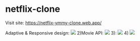 # netflix-clone
Visit site:
https://netflix-ymmy-clone.web.app/

Adaptive & Responsive design:
![](https://i.imgur.com/UNv3Pcd.png)
2)Movie API:
![](https://i.imgur.com/zbv6ksZ.png)
3):
![](https://i.imgur.com/yb5lgWg.png)
4)
![](https://i.imgur.com/x2l0K9j.png)